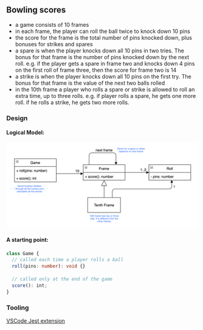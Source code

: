 ## Bowling scores

- a game consists of 10 frames
- in each frame, the player can roll the ball twice to knock down 10 pins
- the score for the frame is the total number of pins knocked down, plus bonuses for strikes and spares
- a spare is when the player knocks down all 10 pins in two tries. The bonus for that frame is the number of pins knocked down by the next roll. e.g. if the player gets a spare in frame two and knocks down 4 pins on the first roll of frame three, then the score for frame two is 14
- a strike is when the player knocks down all 10 pins on the first try. The bonus for that frame is the value of the next two balls rolled
- in the 10th frame a player who rolls a spare or strike is allowed to roll an extra time, up to three rolls. e.g. if player rolls a spare, he gets one more roll. if he rolls a strike, he gets two more rolls.

### Design

#### Logical Model:

![Logical Model](logical_model.png)

#### A starting point:

```typescript
class Game {
  // called each time a player rolls a ball
  roll(pins: number): void {}

  // called only at the end of the game
  score(): int;
}
```

### Tooling

[VSCode Jest extension](https://github.com/jest-community/vscode-jest)
